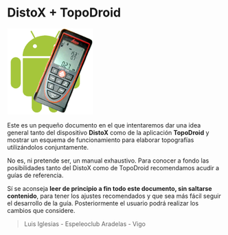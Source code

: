 
# DistoX + TopoDroid

<div><img height="200" width="200" alt="Imagen" src="img/topoDroidTransparente.png"/></div>

Este es un pequeño documento en el que intentaremos dar una idea general tanto del dispositivo **DistoX** como de la aplicación **TopoDroid** y mostrar un esquema de funcionamiento para elaborar topografías utilizándolos conjuntamente.

No es, ni pretende ser, un manual exhaustivo. Para conocer a fondo las posibilidades tanto del DistoX como de TopoDroid recomendamos acudir a guías de referencia.

Sí se aconseja **leer de principio a fin todo este documento, sin saltarse contenido**, para tener los ajustes recomendados y que sea más fácil seguir el desarrollo de la guía. Posteriormente el usuario podrá realizar los cambios que considere.

> Luis Iglesias - Espeleoclub Aradelas - Vigo